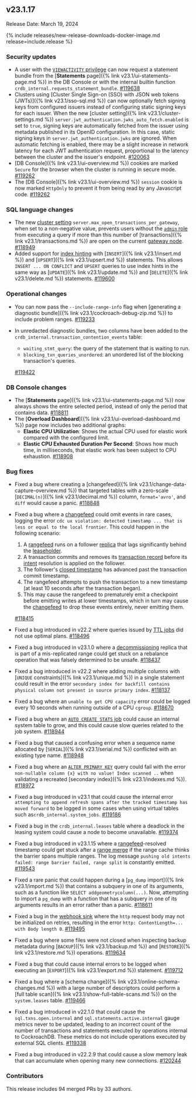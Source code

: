 ## v23.1.17

Release Date: March 19, 2024

{% include releases/new-release-downloads-docker-image.md release=include.release %}

<h3 id="v23-1-17-security-updates">Security updates</h3>

- A user with the [`VIEWACTIVITY` privilege](https://www.cockroachlabs.com/docs/v23.1/security-reference/authorization#supported-privileges) can now request a statement bundle from the [**Statements** page]({% link v23.1/ui-statements-page.md %}) in the DB Console or with the internal builtin function `crdb_internal.requests_statement_bundle`. [#119638][#119638]
- Clusters using [Cluster Single Sign-on (SSO) with JSON web tokens (JWTs)]({% link v23.1/sso-sql.md %}) can now optionally fetch signing keys from configured issuers instead of configuring static signing keys for each issuer. When the new [cluster setting]({% link v23.1/cluster-settings.md %}) `server.jwt_authentication.jwks_auto_fetch.enabled` is set to `true`, signing keys are automatically fetched from the issuer using metadata published in its OpenID configuration. In this case, static signing keys in `server.jwt_authentication.jwks` are ignored. When automatic fetching is enabled, there may be a slight increase in network latency for each JWT authentication request, proportional to the latency between the cluster and the issuer's endpoint. [#120063][#120063]
- [DB Console]({% link v23.1/ui-overview.md %}) cookies are marked `Secure` for the browser when the cluster is running in secure mode. [#119262][#119262]
- The [DB Console]({% link v23.1/ui-overview.md %}) `session` cookie is now marked `HttpOnly` to prevent it from being read by any Javascript code. [#119262][#119262]

<h3 id="v23-1-17-sql-language-changes">SQL language changes</h3>

- The new [cluster setting](https://cockroachlabs.com/docs/v23.1/cluster-settings) `server.max_open_transactions_per_gateway`, when set to a non-negative value, prevents users without the [`admin` role ](https://www.cockroachlabs.com/docs/v23.1/security-reference/authorization#admin-role) from executing a query if more than this number of [transactions]({% link v23.1/transactions.md %}) are open on the current [gateway node](https://www.cockroachlabs.com/docs/v23.1/architecture/life-of-a-distributed-transaction#gateway). [#118949][#118949]
- Added support for [index hinting](https://www.cockroachlabs.com/docs/v23.1/table-expressions#force-index-selection) with [`INSERT`]({% link v23.1/insert.md %}) and [`UPSERT`]({% link v23.1/upsert.md %}) statements. This allows `INSERT ... ON CONFLICT` and `UPSERT` queries to use index hints in the same way as [`UPDATE`]({% link v23.1/update.md %}) and [`DELETE`]({% link v23.1/delete.md %}) statements. [#119600][#119600]

<h3 id="v23-1-17-operational-changes">Operational changes</h3>

- You can now pass the `--include-range-info` flag when [generating a diagnostic bundle]({% link v23.1/cockroach-debug-zip.md %}) to include problem ranges. [#119233][#119233]
- In unredacted diagnostic bundles, two columns have been added to the `crdb_internal.transaction_contention_events` table:
    - `waiting_stmt_query`: the query of the statement that is waiting to run.
    - `blocking_txn_queries_unordered`: an unordered list of the blocking transaction's queries.

    [#119422][#119422]

<h3 id="v23-1-17-db-console-changes">DB Console changes</h3>

- The [**Statements** page]({% link v23.1/ui-statements-page.md %}) now always shows the entire selected period, instead of only the period that contains data. [#118811][#118811]
- The [**Overload Dashboard**]({% link v23.1/ui-overload-dashboard.md %}) page now includes two additional graphs:
    - **Elastic CPU Utilization**: Shows the actual CPU used for elastic work compared with the configured limit.
    - **Elastic CPU Exhausted Duration Per Second**: Shows how much time, in milliseconds, that elastic work has been subject to CPU exhaustion. [#118908][#118908]

<h3 id="v23-1-17-bug-fixes">Bug fixes</h3>

- Fixed a bug where creating a [changefeed]({% link v23.1/change-data-capture-overview.md %}) that targeted tables with a zero-scale [`DECIMAL(n)`]({% link v23.1/decimal.md %}) column, `format='avro'`, and `diff` would cause a panic. [#118848][#118848]
- Fixed a bug where a [changefeed](https://www.cockroachlabs.com/docs/v23.1/change-data-capture-overview.html) could omit events in rare cases, logging the error `cdc ux violation: detected timestamp ... that is less or equal to the local frontier`. This could happen in the following scenario:
    1. A [rangefeed](https://www.cockroachlabs.com/docs/v23.1/create-and-configure-changefeeds.html#enable-rangefeeds) runs on a follower [replica](https://www.cockroachlabs.com/docs/v23.1/architecture/glossary#cockroachdb-architecture-terms) that lags significantly behind the [leaseholder](https://www.cockroachlabs.com/docs/v23.1/architecture/glossary#cockroachdb-architecture-terms).
    1. A transaction commits and removes its [transaction record](https://www.cockroachlabs.com/docs/v23.1/architecture/transaction-layer#transaction-records) before its [intent](https://www.cockroachlabs.com/docs/v23.1/architecture/transaction-layer#writing) resolution is applied on the follower.
    1. The follower's [closed timestamp](https://www.cockroachlabs.com/docs/v23.1/architecture/transaction-layer#closed-timestamps) has advanced past the transaction commit timestamp.
    1. The rangefeed attempts to push the transaction to a new timestamp (at least 10 seconds after the transaction began).
    1. This may cause the rangefeed to prematurely emit a checkpoint before emitting writes at lower timestamps, which in turn may cause the [changefeed](https://www.cockroachlabs.com/docs/v23.1/change-data-capture-overview#how-does-an-enterprise-changefeed-work) to drop these events entirely, never emitting them.

    [#118415][#118415]
- Fixed a bug introduced in v22.2 where queries issued by [TTL jobs](https://www.cockroachlabs.com/docs/v23.1/row-level-ttl#view-scheduled-ttl-jobs) did not use optimal plans. [#118496][#118496]
- Fixed a bug introduced in v23.1.0 where a [decommissioning](https://www.cockroachlabs.com/docs/v23.1/node-shutdown?filters=decommission#decommission-the-node) replica that is part of a mis-replicated range could get stuck on a rebalance operation that was falsely determined to be unsafe. [#118437][#118437]
- Fixed a bug introduced in v22.2 where adding multiple columns with [`UNIQUE` constraints]({% link v23.1/unique.md %}) in a single statement could result in the error `secondary index for backfill contains physical column not present in source primary index`. [#118137][#118137]
- Fixed a bug where an `unable to get CPU capacity` error could be logged every 10 seconds when running outside of a CPU `cgroup`. [#118670][#118670]
- Fixed a bug where an [`AUTO CREATE STATS` job](https://www.cockroachlabs.com/docs/v23.1/show-jobs#show-automatic-jobs) could cause an internal system table to grow, and this could cause slow queries related to the job system. [#118944][#118944]
- Fixed a bug that caused a confusing error when a sequence name allocated by [`SERIAL`]({% link v23.1/serial.md %}) conflicted with an existing type name. [#118948][#118948]
- Fixed a bug where an [`ALTER PRIMARY KEY`](https://www.cockroachlabs.com/docs/v23.1/alter-table#alter-primary-key) query could fail with the error `non-nullable column {x} with no value! Index scanned ..` when validating a recreated [secondary index]({% link v23.1/indexes.md %}). [#118972][#118972]
- Fixed a bug introduced in v23.1 that could cause the internal error `attempting to append refresh spans after the tracked timestamp has moved forward` to be logged in some cases when using virtual tables such as`crdb_internal.system_jobs`. [#119186][#119186]
- Fixed a bug in the `crdb_internal.leases` table where a deadlock in the leasing system could cause a node to become unavailable. [#119374][#119374]
- Fixed a bug introduced in v23.1.15 where a [rangefeed](https://www.cockroachlabs.com/docs/v23.1/create-and-configure-changefeeds#enable-rangefeeds)-resolved timestamp could get stuck after a [range merge](https://www.cockroachlabs.com/docs/v23.1/architecture/distribution-layer#range-merges) if the range cache thinks the barrier spans multiple ranges. The log message `pushing old intents failed: range barrier failed, range split` is constantly emitted. [#119543][#119543]
- Fixed a rare panic that could happen during a [`pg_dump` import]({% link v23.1/import.md %}) that contains a subquery in one of its arguments, such as a function like `SELECT addgeometrycolumn(...)`. Now, attempting to import a `pg_dump` with a function that has a subquery in one of its arguments results in an error rather than a panic. [#118611][#118611]
- Fixed a bug in the [webhook sink](https://www.cockroachlabs.com/docs/v23.1/changefeed-sinks#webhook-sink) where the `http` request body may not be initialized on retries, resulting in the error `http: ContentLength=... with Body length 0`. [#119495][#119495]
- Fixed a bug where some files were not closed when inspecting backup metadata during [`BACKUP`]({% link v23.1/backup.md %}) and [`RESTORE`]({% link v23.1/restore.md %}) operations. [#119634][#119634]
- Fixed a bug that could cause internal errors to be logged when executing an [`EXPORT`]({% link v23.1/export.md %}) statement. [#119712][#119712]
- Fixed a bug where a [schema change]({% link v23.1/online-schema-changes.md %}) with a large number of descriptors could perform a [full table scan]({% link v23.1/show-full-table-scans.md %}) on the `system.leases` table. [#119466][#119466]
- Fixed a bug introduced in v22.1.0 that could cause the `sql.txns.open.internal` and `sql.statements.active.internal` gauge metrics never to be updated, leading to an incorrect count of the number of transactions and statements executed by operations internal to CockroachDB. These metrics do not include operations executed by external SQL clients. [#119338][#119338]
- Fixed a bug introduced in v22.2.9 that could cause a slow memory leak that can accumulate when opening many new connections. [#120244][#120244]

<div class="release-note-contributors" markdown="1">

<h3 id="v23-1-17-contributors">Contributors</h3>

This release includes 94 merged PRs by 33 authors.

</div>

[#118137]: https://github.com/cockroachdb/cockroach/pull/118137
[#118415]: https://github.com/cockroachdb/cockroach/pull/118415
[#118437]: https://github.com/cockroachdb/cockroach/pull/118437
[#118496]: https://github.com/cockroachdb/cockroach/pull/118496
[#118560]: https://github.com/cockroachdb/cockroach/pull/118560
[#118611]: https://github.com/cockroachdb/cockroach/pull/118611
[#118670]: https://github.com/cockroachdb/cockroach/pull/118670
[#118811]: https://github.com/cockroachdb/cockroach/pull/118811
[#118848]: https://github.com/cockroachdb/cockroach/pull/118848
[#118908]: https://github.com/cockroachdb/cockroach/pull/118908
[#118944]: https://github.com/cockroachdb/cockroach/pull/118944
[#118948]: https://github.com/cockroachdb/cockroach/pull/118948
[#118949]: https://github.com/cockroachdb/cockroach/pull/118949
[#118972]: https://github.com/cockroachdb/cockroach/pull/118972
[#118992]: https://github.com/cockroachdb/cockroach/pull/118992
[#119186]: https://github.com/cockroachdb/cockroach/pull/119186
[#119233]: https://github.com/cockroachdb/cockroach/pull/119233
[#119262]: https://github.com/cockroachdb/cockroach/pull/119262
[#119338]: https://github.com/cockroachdb/cockroach/pull/119338
[#119374]: https://github.com/cockroachdb/cockroach/pull/119374
[#119400]: https://github.com/cockroachdb/cockroach/pull/119400
[#119422]: https://github.com/cockroachdb/cockroach/pull/119422
[#119466]: https://github.com/cockroachdb/cockroach/pull/119466
[#119495]: https://github.com/cockroachdb/cockroach/pull/119495
[#119543]: https://github.com/cockroachdb/cockroach/pull/119543
[#119600]: https://github.com/cockroachdb/cockroach/pull/119600
[#119634]: https://github.com/cockroachdb/cockroach/pull/119634
[#119638]: https://github.com/cockroachdb/cockroach/pull/119638
[#119695]: https://github.com/cockroachdb/cockroach/pull/119695
[#119712]: https://github.com/cockroachdb/cockroach/pull/119712
[#120063]: https://github.com/cockroachdb/cockroach/pull/120063
[#120244]: https://github.com/cockroachdb/cockroach/pull/120244
